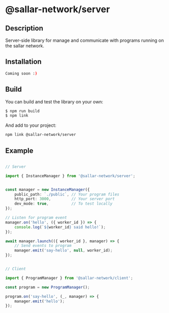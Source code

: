 # @sallar-network/server

## Description

Server-side library for manage and communicate with programs running on the sallar network.

## Installation

```bash
Coming soon :)
```

## Build

You can build and test the library on your own:

```bash
$ npm run build
$ npm link
```

And add to your project:

```bash
npm link @sallar-network/server
```

## Example

```ts

// Server

import { InstanceManager } from '@sallar-network/server';


const manager = new InstanceManager({
    public_path: `./public`, // Your program files
    http_port: 3000,         // Your server port
    dev_mode: true,          // To test locally
});

// Listen for program event
manager.on('hello', ({ worker_id }) => {
    console.log(`${worker_id} said hello!`);
});

await manager.launch(({ worker_id }, manager) => {
    // Send events to program
    manager.emit('say-hello', null, worker_id);
});


// Client

import { ProgramManager } from '@sallar-network/client';

const program = new ProgramManager();

program.on('say-hello', (_, manager) => {
    manager.emit('hello');
});
```